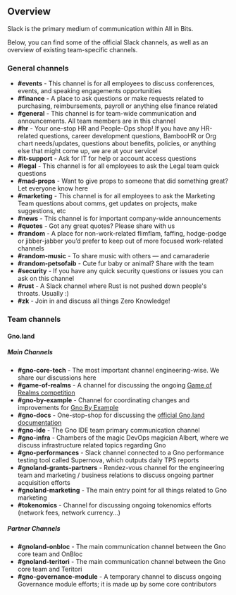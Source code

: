 ## Overview 

Slack is the primary medium of communication within All in Bits. 

Below, you can find some of the official Slack channels, as well as an overview of 
existing team-specific channels.

### General channels

- **\#events** - This channel is for all employees to discuss conferences, events, and speaking engagements opportunities
- **\#finance** - A place to ask questions or make requests related to purchasing, reimbursements, payroll or anything else finance related
- **\#general** - This channel is for team-wide communication and announcements. All team members are in this channel
- **\#hr** - Your one-stop HR and People-Ops shop! If you have any HR-related questions, career development questions, BambooHR or Org chart needs/updates, questions about benefits, policies, or anything else that might come up, we are at your service!
- **\#it-support** - Ask for IT  for help or account access questions
- **\#legal** - This channel is for all employees to ask the Legal team quick questions
- **\#mad-props** - Want to give props to someone that did something great? Let everyone know here
- **\#marketing** - This channel is for all employees to ask the Marketing Team questions about comms, get updates on projects, make suggestions, etc
- **\#news** - This channel is for important company-wide announcements
- **\#quotes** - Got any great quotes? Please share with us
- **\#random** - A place for non-work-related flimflam, faffing, hodge-podge or jibber-jabber you’d prefer to keep out of more focused work-related channels
- **\#random-music** - To share music with others — and camaraderie
- **\#random-petsofaib** - Cute fur baby or animal? Share with the team
- **\#security** - If you have any quick security questions or issues you can ask on this channel
- **\#rust** - A Slack channel where Rust is not pushed down people's throats. Usually :)
- **\#zk** - Join in and discuss all things Zero Knowledge!

### Team channels

#### Gno.land

##### Main Channels

- **\#gno-core-tech** - The most important channel engineering-wise. We share our discussions here
- **\#game-of-realms** - A channel for discussing the ongoing [Game of Realms competition](#)
- **\#gno-by-example** - Channel for coordinating changes and improvements for [Gno By Example](https://gno-by-example.com)
- **\#gno-docs** - One-stop-shop for discussing the [official Gno.land documentation](https://gno.land) <!-- TODO change to docs.gno.land when ready -->
- **\#gno-ide** - The Gno IDE team primary communication channel
- **\#gno-infra** - Chambers of the magic DevOps magician Albert, where we discuss infrastructure related topics regarding Gno
- **\#gno-performances** - Slack channel connected to a Gno performance testing tool called Supernova, which outputs daily TPS reports
- **\#gnoland-grants-partners** - Rendez-vous channel for the engineering team and marketing / business relations to discuss ongoing partner acquisition efforts
- **\#gnoland-marketing** - The main entry point for all things related to Gno marketing
- **\#tokenomics** - Channel for discussing ongoing tokenomics efforts (network fees, network currency...)

##### Partner Channels

- **\#gnoland-onbloc** - The main communication channel between the Gno core team and OnBloc
- **\#gnoland-teritori** - The main communication channel between the Gno core team and Teritori
- **\#gno-governance-module** - A temporary channel to discuss ongoing Governance module efforts; it is made up by some core contributors